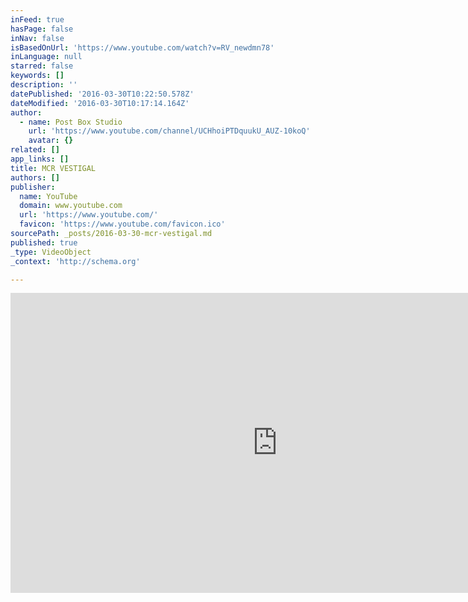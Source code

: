 ```yaml
---
inFeed: true
hasPage: false
inNav: false
isBasedOnUrl: 'https://www.youtube.com/watch?v=RV_newdmn78'
inLanguage: null
starred: false
keywords: []
description: ''
datePublished: '2016-03-30T10:22:50.578Z'
dateModified: '2016-03-30T10:17:14.164Z'
author:
  - name: Post Box Studio
    url: 'https://www.youtube.com/channel/UCHhoiPTDquukU_AUZ-10koQ'
    avatar: {}
related: []
app_links: []
title: MCR VESTIGAL
authors: []
publisher:
  name: YouTube
  domain: www.youtube.com
  url: 'https://www.youtube.com/'
  favicon: 'https://www.youtube.com/favicon.ico'
sourcePath: _posts/2016-03-30-mcr-vestigal.md
published: true
_type: VideoObject
_context: 'http://schema.org'

---
```

<iframe src="https://cdn.embedly.com/widgets/media.html?src=https%3A%2F%2Fwww.youtube.com%2Fembed%2FRV_newdmn78%3Ffeature%3Doembed&amp;url=https%3A%2F%2Fwww.youtube.com%2Fwatch%3Fv%3DRV_newdmn78&amp;image=https%3A%2F%2Fi.ytimg.com%2Fvi%2FRV_newdmn78%2Fhqdefault.jpg&amp;key=b7d04c9b404c499eba89ee7072e1c4f7&amp;type=text%2Fhtml&amp;schema=youtube" width="854" height="480" scrolling="no" frameborder="0" allowfullscreen="allowfullscreen" style=""></iframe>
